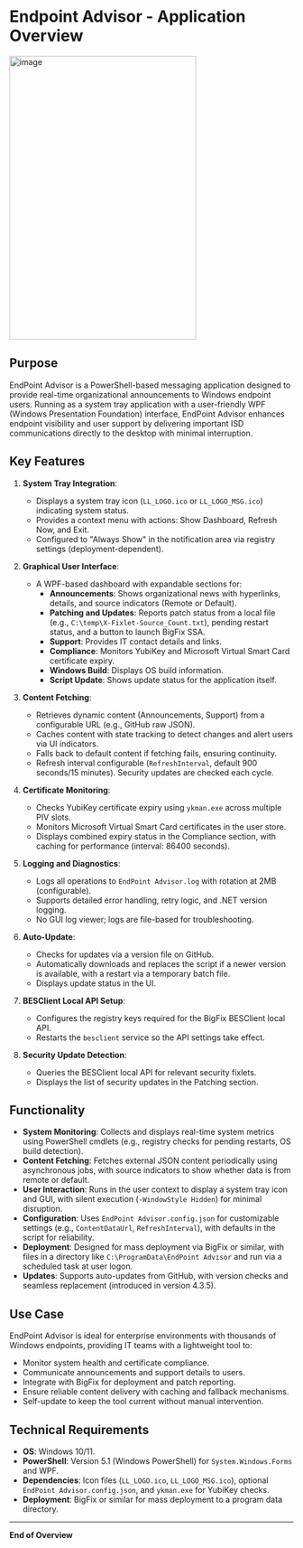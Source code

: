 # Endpoint Advisor - Application Overview
<img width="331" height="502" alt="image" src="https://github.com/user-attachments/assets/58f7d58d-ad06-4472-9290-abfbe7b8c516" />


## Purpose

EndPoint Advisor is a PowerShell-based messaging application designed to provide real-time organizational announcements to Windows endpoint users. Running as a system tray application with a user-friendly WPF (Windows Presentation Foundation) interface, EndPoint Advisor enhances endpoint visibility and user support by delivering important ISD communications directly to the desktop with minimal interruption.

## Key Features

1. **System Tray Integration**:
   - Displays a system tray icon (`LL_LOGO.ico` or `LL_LOGO_MSG.ico`) indicating system status.
   - Provides a context menu with actions: Show Dashboard, Refresh Now, and Exit.
   - Configured to "Always Show" in the notification area via registry settings (deployment-dependent).

2. **Graphical User Interface**:
   - A WPF-based dashboard with expandable sections for:
     - **Announcements**: Shows organizational news with hyperlinks, details, and source indicators (Remote or Default).
     - **Patching and Updates**: Reports patch status from a local file (e.g., `C:\temp\X-Fixlet-Source_Count.txt`), pending restart status, and a button to launch BigFix SSA.
     - **Support**: Provides IT contact details and links.
     - **Compliance**: Monitors YubiKey and Microsoft Virtual Smart Card certificate expiry.
     - **Windows Build**: Displays OS build information.
     - **Script Update**: Shows update status for the application itself.

3. **Content Fetching**:
   - Retrieves dynamic content (Announcements, Support) from a configurable URL (e.g., GitHub raw JSON).
   - Caches content with state tracking to detect changes and alert users via UI indicators.
   - Falls back to default content if fetching fails, ensuring continuity.
   - Refresh interval configurable (`RefreshInterval`, default 900 seconds/15 minutes). Security updates are checked each cycle.

4. **Certificate Monitoring**:
   - Checks YubiKey certificate expiry using `ykman.exe` across multiple PIV slots.
   - Monitors Microsoft Virtual Smart Card certificates in the user store.
   - Displays combined expiry status in the Compliance section, with caching for performance (interval: 86400 seconds).

5. **Logging and Diagnostics**:
   - Logs all operations to `EndPoint Advisor.log` with rotation at 2MB (configurable).
   - Supports detailed error handling, retry logic, and .NET version logging.
   - No GUI log viewer; logs are file-based for troubleshooting.

6. **Auto-Update**:
   - Checks for updates via a version file on GitHub.
   - Automatically downloads and replaces the script if a newer version is available, with a restart via a temporary batch file.
   - Displays update status in the UI.
7. **BESClient Local API Setup**:
   - Configures the registry keys required for the BigFix BESClient local API.
   - Restarts the `besclient` service so the API settings take effect.
8. **Security Update Detection**:
   - Queries the BESClient local API for relevant security fixlets.
   - Displays the list of security updates in the Patching section.

## Functionality

- **System Monitoring**: Collects and displays real-time system metrics using PowerShell cmdlets (e.g., registry checks for pending restarts, OS build detection).
- **Content Fetching**: Fetches external JSON content periodically using asynchronous jobs, with source indicators to show whether data is from remote or default.
- **User Interaction**: Runs in the user context to display a system tray icon and GUI, with silent execution (`-WindowStyle Hidden`) for minimal disruption.
- **Configuration**: Uses `EndPoint Advisor.config.json` for customizable settings (e.g., `ContentDataUrl`, `RefreshInterval`), with defaults in the script for reliability.
- **Deployment**: Designed for mass deployment via BigFix or similar, with files in a directory like `C:\ProgramData\EndPoint Advisor` and run via a scheduled task at user logon.
- **Updates**: Supports auto-updates from GitHub, with version checks and seamless replacement (introduced in version 4.3.5).

## Use Case

EndPoint Advisor is ideal for enterprise environments with thousands of Windows endpoints, providing IT teams with a lightweight tool to:
- Monitor system health and certificate compliance.
- Communicate announcements and support details to users.
- Integrate with BigFix for deployment and patch reporting.
- Ensure reliable content delivery with caching and fallback mechanisms.
- Self-update to keep the tool current without manual intervention.

## Technical Requirements

- **OS**: Windows 10/11.
- **PowerShell**: Version 5.1 (Windows PowerShell) for `System.Windows.Forms` and WPF.
- **Dependencies**: Icon files (`LL_LOGO.ico`, `LL_LOGO_MSG.ico`), optional `EndPoint Advisor.config.json`, and `ykman.exe` for YubiKey checks.
- **Deployment**: BigFix or similar for mass deployment to a program data directory.

---

**End of Overview**
